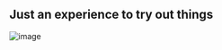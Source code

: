 Just an experience to try out things 
---
![image](https://github.com/user-attachments/assets/54bf5a0b-e3b0-40e4-8755-1836b283fad0)
